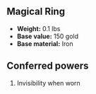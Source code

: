 ## Magical Ring

- **Weight:** 0.1 lbs
- **Base value:** 150 gold
- **Base material:** Iron

## Conferred powers

1. Invisibility when worn
